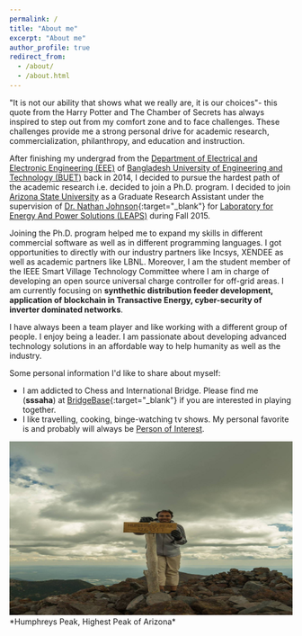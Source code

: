 ```yaml
---
permalink: /
title: "About me"
excerpt: "About me"
author_profile: true
redirect_from: 
  - /about/
  - /about.html
---
```


"It is not our ability that shows what we really are, it is our choices"- this quote from the Harry Potter and The Chamber of Secrets has always inspired to step out from my comfort zone and to face challenges. These challenges provide me a strong personal drive for academic research, commercialization, philanthropy, and education and instruction.

After finishing my undergrad from the [Department of Electrical and Electronic Engineering (EEE)](http://eee.buet.ac.bd/) of [Bangladesh University of Engineering and Technology (BUET)](https://www.buet.ac.bd/web/) back in 2014, I decided to pursue the hardest path of the academic research i.e. decided to join a Ph.D. program. I decided to join [Arizona State University](https://www.asu.edu) as a Graduate Research Assistant under the supervision of [Dr. Nathan Johnson](https://sustainability.asu.edu/person/nathan-johnson/){:target="_blank"} for [Laboratory for Energy And Power Solutions (LEAPS)](https://leaps.asu.edu/) during Fall 2015. 

Joining the Ph.D. program helped me to expand my skills in different commercial software as well as in different programming languages. I got opportunities to directly with our industry partners like Incsys, XENDEE as well as academic partners like LBNL. Moreover, I am the student member of the IEEE Smart Village Technology Committee where I am in charge of developing an open source universal charge controller for off-grid areas. I am currently focusing on **synthethic distribution feeder development, application of blockchain in Transactive Energy, cyber-security of inverter dominated networks**.

I have always been a team player and like working with a different group of people. I enjoy being a leader. I am passionate about developing advanced technology solutions in an affordable way to help humanity as well as the industry.

Some personal information I'd like to share about myself:
- I am addicted to Chess and International Bridge. Please find me (**sssaha**) at [BridgeBase](https://www.bridgebase.com/){:target="_blank"} if you are interested in playing together.
- I like travelling, cooking, binge-watching tv shows. My personal favorite is and probably will always be [Person of Interest](https://www.imdb.com/title/tt1839578/).

<img src='/images/Hum.jpg' width="972" height="309">
*Humphreys Peak, Highest Peak of Arizona* 
